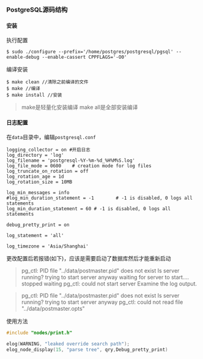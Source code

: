 ### PostgreSQL源码结构

#### 安装

执行配置

```shell
$ sudo ./configure --prefix='/home/postgres/postgresql/pgsql' --enable-debug --enable-cassert CPPFLAGS='-O0'
```

编译安装

```shell
$ make clean //清除之前编译的文件
$ make //编译
$ make install //安装
```

> make是轻量化安装编译 make all是全部安装编译



#### 日志配置

在`data`目录中，编辑`postgresql.conf`

```
logging_collector = on #开启日志
log_directory = 'log' 
log_filename = 'postgresql-%Y-%m-%d_%H%M%S.log'
log_file_mode = 0600    # creation mode for log files
log_truncate_on_rotation = off 
log_rotation_age = 1d
log_rotation_size = 10MB

log_min_messages = info 
#log_min_duration_statement = -1        # -1 is disabled, 0 logs all statements
log_min_duration_statement = 60 # -1 is disabled, 0 logs all statements

debug_pretty_print = on

log_statement = 'all'

log_timezone = 'Asia/Shanghai'

```

更改配置后若报错(如下)，应该是需要启动了数据库然后才能重新启动

>pg_ctl: PID file "../data/postmaster.pid" does not exist
>Is server running?
>trying to start server anyway
>waiting for server to start.... stopped waiting
>pg_ctl: could not start server
>Examine the log output.

> pg_ctl: PID file "../data/postmaster.pid" does not exist
> Is server running?
> trying to start server anyway
> pg_ctl: could not read file "../data/postmaster.opts"

使用方法

```c
#include "nodes/print.h"

elog(WARNING, "leaked override search path");
elog_node_display(15, "parse tree", qry,Debug_pretty_print)
```

